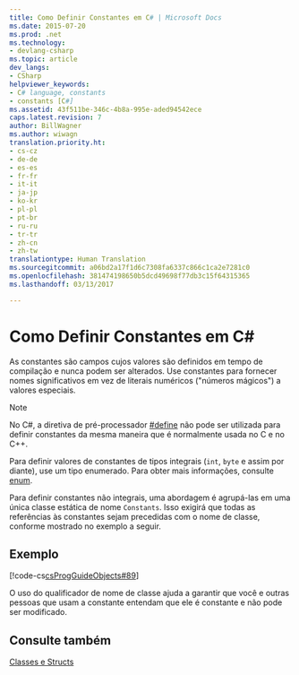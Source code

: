 ```yaml
---
title: Como Definir Constantes em C# | Microsoft Docs
ms.date: 2015-07-20
ms.prod: .net
ms.technology:
- devlang-csharp
ms.topic: article
dev_langs:
- CSharp
helpviewer_keywords:
- C# language, constants
- constants [C#]
ms.assetid: 43f511be-346c-4b8a-995e-aded94542ece
caps.latest.revision: 7
author: BillWagner
ms.author: wiwagn
translation.priority.ht:
- cs-cz
- de-de
- es-es
- fr-fr
- it-it
- ja-jp
- ko-kr
- pl-pl
- pt-br
- ru-ru
- tr-tr
- zh-cn
- zh-tw
translationtype: Human Translation
ms.sourcegitcommit: a06bd2a17f1d6c7308fa6337c866c1ca2e7281c0
ms.openlocfilehash: 381474198650b5dcd49698f77db3c15f64315365
ms.lasthandoff: 03/13/2017

---
```

# <a name="how-to-define-constants-in-c"></a>Como Definir Constantes em C#
As constantes são campos cujos valores são definidos em tempo de compilação e nunca podem ser alterados. Use constantes para fornecer nomes significativos em vez de literais numéricos ("números mágicos") a valores especiais.  
  
> [!NOTE]
>  No C#, a diretiva de pré-processador [#define](../../../csharp/language-reference/preprocessor-directives/preprocessor-define.md) não pode ser utilizada para definir constantes da mesma maneira que é normalmente usada no C e no C++.  
  
 Para definir valores de constantes de tipos integrais (`int`, `byte` e assim por diante), use um tipo enumerado. Para obter mais informações, consulte [enum](../../../csharp/language-reference/keywords/enum.md).  
  
 Para definir constantes não integrais, uma abordagem é agrupá-las em uma única classe estática de nome `Constants`. Isso exigirá que todas as referências às constantes sejam precedidas com o nome de classe, conforme mostrado no exemplo a seguir.  
  
## <a name="example"></a>Exemplo  
 [!code-cs[csProgGuideObjects#89](../../../csharp/programming-guide/classes-and-structs/codesnippet/CSharp/how-to-define-constants_1.cs)]  
  
 O uso do qualificador de nome de classe ajuda a garantir que você e outras pessoas que usam a constante entendam que ele é constante e não pode ser modificado.  
  
## <a name="see-also"></a>Consulte também  
 [Classes e Structs](../../../csharp/programming-guide/classes-and-structs/index.md)
